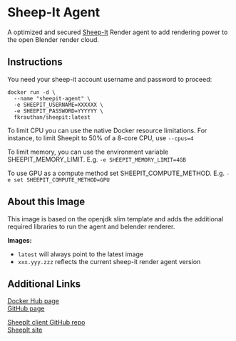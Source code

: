 Sheep-It Agent
==============

A optimized and secured [Sheep-It](https://www.sheepit-renderfarm.com/index.php) Render agent to add rendering power to the open Blender render cloud.


Instructions
------------

You need your sheep-it account username and password to proceed:

```
docker run -d \
  --name "sheepit-agent" \
  -e SHEEPIT_USERNAME=XXXXXX \
  -e SHEEPIT_PASSWORD=YYYYYY \
  fkrauthan/sheepit:latest
```

To limit CPU you can use the native Docker resource limitations.  For instance, to limit Sheepit to 50% of a 8-core CPU, use `--cpus=4`

To limit memory, you can use the environment variable SHEEPIT_MEMORY_LIMIT. E.g. `-e SHEEPIT_MEMORY_LIMIT=4GB`

To use GPU as a compute method set SHEEPIT_COMPUTE_METHOD. E.g. `-e set SHEEPIT_COMPUTE_METHOD=GPU`

About this Image
----------------

This image is based on the openjdk slim template and adds the additional required libraries to run the agent and belender renderer.

**Images:**
* `latest` will always point to the latest image
* `xxx.yyy.zzz` reflects the current sheep-it render agent version


Additional Links
----------------

[Docker Hub page](https://hub.docker.com/r/fkrauthan/sheepit/)  
[GitHub page](https://github.com/fkrauthan/sheepit-docker)

[SheepIt client GitHub repo](https://github.com/laurent-clouet/sheepit-client)  
[SheepIt site](https://www.sheepit-renderfarm.com/)
